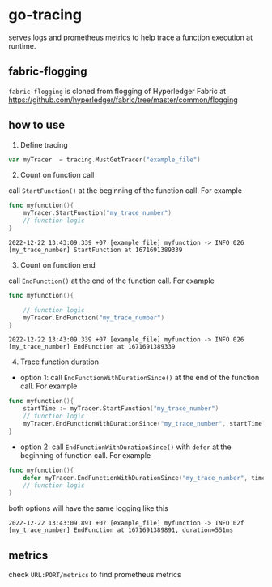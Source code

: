 # go-tracing

serves logs and prometheus metrics to help trace a function execution at runtime.

## fabric-flogging

`fabric-flogging` is cloned from flogging of Hyperledger Fabric at https://github.com/hyperledger/fabric/tree/master/common/flogging

## how to use

1. Define tracing

```go
var myTracer  = tracing.MustGetTracer("example_file")
```

2. Count on function call

call `StartFunction()` at the beginning of the function call. For example

```go
func myfunction(){
    myTracer.StartFunction("my_trace_number")
    // function logic
}
```

```log
2022-12-22 13:43:09.339 +07 [example_file] myfunction -> INFO 026 [my_trace_number] StartFunction at 1671691389339
```

3. Count on function end

call `EndFunction()` at the end of the function call. For example

```go
func myfunction(){

    // function logic
    myTracer.EndFunction("my_trace_number")
}
```

```log
2022-12-22 13:43:09.339 +07 [example_file] myfunction -> INFO 026 [my_trace_number] EndFunction at 1671691389339
```

4. Trace function duration

-   option 1: call `EndFunctionWithDurationSince()` at the end of the function call. For example

```go
func myfunction(){
    startTime := myTracer.StartFunction("my_trace_number")
    // function logic
    myTracer.EndFunctionWithDurationSince("my_trace_number", startTime)
}
```

-   option 2: call `EndFunctionWithDurationSince()` with `defer` at the beginning of function call. For example

```go
func myfunction(){
    defer myTracer.EndFunctionWithDurationSince("my_trace_number", time.Now())
    // function logic
}
```

both options will have the same logging like this

```log
2022-12-22 13:43:09.891 +07 [example_file] myfunction -> INFO 02f [my_trace_number] EndFunction at 1671691389891, duration=551ms
```

## metrics

check `URL:PORT/metrics` to find prometheus metrics

